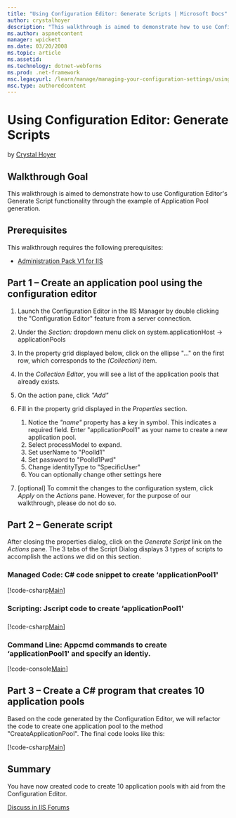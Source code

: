 ```yaml
---
title: "Using Configuration Editor: Generate Scripts | Microsoft Docs"
author: crystalhoyer
description: "This walkthrough is aimed to demonstrate how to use Configuration Editor's Generate Script functionality through the example of Application Pool generation...."
ms.author: aspnetcontent
manager: wpickett
ms.date: 03/20/2008
ms.topic: article
ms.assetid: 
ms.technology: dotnet-webforms
ms.prod: .net-framework
msc.legacyurl: /learn/manage/managing-your-configuration-settings/using-configuration-editor-generate-scripts
msc.type: authoredcontent
---
```

Using Configuration Editor: Generate Scripts
====================
by [Crystal Hoyer](https://github.com/crystalhoyer)

## Walkthrough Goal

This walkthrough is aimed to demonstrate how to use Configuration Editor's Generate Script functionality through the example of Application Pool generation.

## Prerequisites

This walkthrough requires the following prerequisites:

- [Administration Pack V1 for IIS](https://www.iis.net/downloads/microsoft/administration-pack "Install Administration Pack")

## Part 1 – Create an application pool using the configuration editor

1. Launch the Configuration Editor in the IIS Manager by double clicking the "Configuration Editor" feature from a server connection.
2. Under the *Section:* dropdown menu click on system.applicationHost -&gt; applicationPools
3. In the property grid displayed below, click on the ellipse "…" on the first row, which corresponds to the *(Collection)* item.
4. In the *Collection Editor*, you will see a list of the application pools that already exists.
5. On the action pane, click *"Add"*
6. Fill in the property grid displayed in the *Properties* section. 

    1. Notice the *"name"* property has a key in symbol. This indicates a required field. Enter "applicationPool1" as your name to create a new application pool.
    2. Select processModel to expand.
    3. Set userName to "PoolId1"
    4. Set password to "PoolId1Pwd"
    5. Change identityType to "SpecificUser"
    6. You can optionally change other settings here
7. [optional] To commit the changes to the configuration system, click *Apply* on the *Actions* pane. However, for the purpose of our walkthrough, please do not do so.

## Part 2 – Generate script

After closing the properties dialog, click on the *Generate Script* link on the *Actions* pane. The 3 tabs of the Script Dialog displays 3 types of scripts to accomplish the actions we did on this section.

### Managed Code: C# code snippet to create ‘applicationPool1'

[!code-csharp[Main](using-configuration-editor-generate-scripts/samples/sample1.cs)]

### Scripting: Jscript code to create ‘applicationPool1'

### 

[!code-csharp[Main](using-configuration-editor-generate-scripts/samples/sample2.cs)]

### Command Line: Appcmd commands to create ‘applicationPool1' and specify an identiy.

[!code-console[Main](using-configuration-editor-generate-scripts/samples/sample3.cmd)]

## Part 3 – Create a C# program that creates 10 application pools

Based on the code generated by the Configuration Editor, we will refactor the code to create one application pool to the method "CreateApplicationPool". The final code looks like this:

[!code-csharp[Main](using-configuration-editor-generate-scripts/samples/sample4.cs)]

## Summary

You have now created code to create 10 application pools with aid from the Configuration Editor.
  
  
[Discuss in IIS Forums](https://forums.iis.net/1149.aspx)
